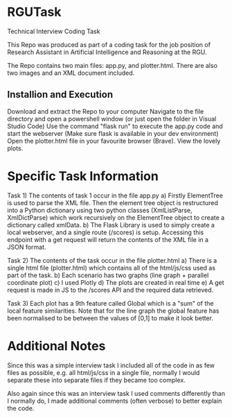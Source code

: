 # RGUTask
Technical Interview Coding Task

This Repo was produced as part of a coding task for the job position of Research Assistant in Artificial Intelligence and Reasoning at the RGU.

The Repo contains two main files: app.py, and plotter.html. There are also two images and an XML document included.

## Installion and Execution ##
Download and extract the Repo to your computer
Navigate to the file directory and open a powershell window (or just open the folder in Visual Studio Code)
Use the command "flask run" to execute the app.py code and start the webserver (Make sure flask is available in your dev environment)
Open the plotter.html file in your favourite browser (Brave).
View the lovely plots.

# Specific Task Information

Task 1) The contents of task 1 occur in the file app.py
    a) Firstly ElementTree is used to parse the XML file. Then the element tree object is restructured into a Python dictionary using two python classes (XmlListParse, XmlDictParse) which work recursively on the ElementTree object to create a dictionary called xmlData.
    b) The Flask Library is used to simply create a local webserver, and a single route (/scores) is setup. Accessing this endpoint with a get request will return the contents of the XML file in a JSON format.

Task 2) The contents of the task occur in the file plotter.html
    a) There is a single html file (plotter.html) which contains all of the html/js/css used as part of the task.
    b) Each scenario has two graphs (line graph + parallel coordinate plot)
    c) I used Plotly
    d) The plots are created in real time
    e) A get request is made in JS to the /scores API and the required data retrieved.

Task 3) Each plot has a 9th feature called Global which is a "sum" of the local feature similarities. Note that for the line graph the global feature has been normalised to be between the values of [0,1] to make it look better. 

# Additional Notes

Since this was a simple interview task I included all of the code in as few files as possible, e.g. all html/js/css in a single file, normally I would separate these into separate files if they became too complex. 

Also again since this was an interview task I used comments differently than I normally do, I made additional comments (often verbose) to better explain the code.